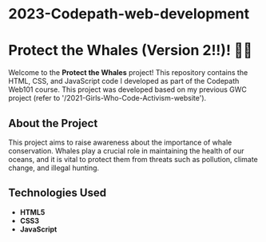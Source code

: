# 2023-Codepath-web-development

# Protect the Whales (Version 2!!)! 🌊🐋

Welcome to the **Protect the Whales** project! This repository contains the HTML, CSS, and JavaScript code I developed as part of the Codepath Web101 course. This project was developed based on my previous GWC project (refer to '/2021-Girls-Who-Code-Activism-website').

## About the Project

This project aims to raise awareness about the importance of whale conservation. Whales play a crucial role in maintaining the health of our oceans, and it is vital to protect them from threats such as pollution, climate change, and illegal hunting.

## Technologies Used

- **HTML5**
- **CSS3**
- **JavaScript**
